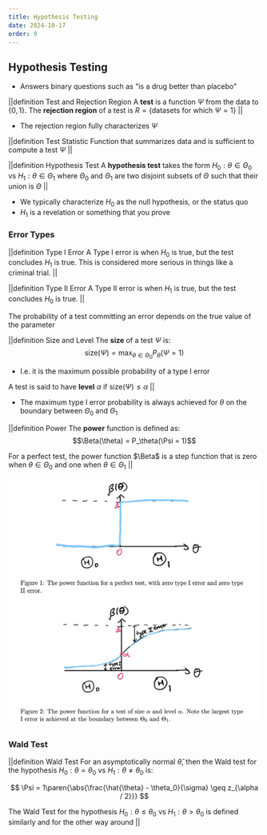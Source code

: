 ```yaml
---
title: Hypothesis Testing
date: 2024-10-17
order: 9
---
```


## Hypothesis Testing

- Answers binary questions such as "is a drug better than placebo"

||definition Test and Rejection Region
A **test** is a function $\Psi$ from the data to $\{0, 1\}$. The **rejection region** of a test is $R = \{\text{datasets for which } \Psi = 1\}$
||

- The rejection region fully characterizes $\Psi$

||definition Test Statistic
Function that summarizes data and is sufficient to compute a test $\Psi$
||

||definition Hypothesis Test
A **hypothesis test** takes the form
$H_0 : \theta \in \Theta_0$ vs $H_1 : \theta \in \Theta_1$
where $\Theta_0$ and $\Theta_1$ are two disjoint subsets of $\Theta$ such that their union is $\Theta$
||

- We typically characterize $H_0$ as the null hypothesis, or the status quo
- $H_1$ is a revelation or something that you prove

### Error Types

||definition Type I Error
A Type I error is when $H_0$ is true, but the test concludes $H_1$ is true. This is considered more serious in things like a criminal trial.
||

||definition Type II Error
A Type II error is when $H_1$ is true, but the test concludes $H_0$ is true.
||

The probability of a test committing an error depends on the true value of the parameter

||definition Size and Level
The **size** of a test $\Psi$ is:
$$\text{size}(\Psi) = \max_{\theta \in \Theta_0} P_\theta(\Psi = 1)$$

- I.e. it is the maximum possible probability of a type I error

A test is said to have **level** $\alpha$ if $\text{size}(\Psi) \leq \alpha$
||

- The maximum type I error probability is always achieved for $\theta$ on the boundary between $\Theta_0$ and $\Theta_1$

||definition Power
The **power** function is defined as:
$$\Beta(\theta) = P_\theta(\Psi = 1)$$

For a perfect test, the power function $\Beta$ is a step function that is zero when $\theta \in \Theta_0$ and one when $\theta \in \Theta_1$
||

![](img/power-function.png)

### Wald Test

||definition Wald Test
For an asymptotically normal $\hat{\theta}$, then the Wald test for the hypothesis $H_0: \theta = \theta_0$ vs $H_1 : \theta \neq \theta_0$ is:

$$
\Psi = 1\paren{\abs{\frac{\hat{\theta} - \theta_0}{\sigma} \geq z_{\alpha / 2}}}
$$

The Wald Test for the hypothesis $H_0 : \theta \leq \theta_0$ vs $H_1 : \theta > \theta_0$ is defined similarly and for the other way around
||
